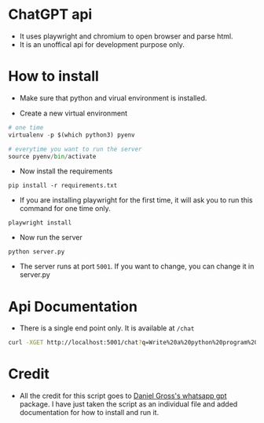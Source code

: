 # ChatGPT api

* It uses playwright and chromium to open browser and parse html.
* It is an unoffical api for development purpose only.


# How to install

* Make sure that python and virual environment is installed.

* Create a new virtual environment

```python
# one time
virtualenv -p $(which python3) pyenv

# everytime you want to run the server
source pyenv/bin/activate
```

* Now install the requirements

```
pip install -r requirements.txt
```

* If you are installing playwright for the first time, it will ask you to run this command for one time only.

```
playwright install
```

* Now run the server

```
python server.py
```

* The server runs at port `5001`. If you want to change, you can change it in server.py


# Api Documentation

* There is a single end point only. It is available at `/chat`

```sh
curl -XGET http://localhost:5001/chat?q=Write%20a%20python%20program%20to%20reverse%20a%20list
```

# Credit

* All the credit for this script goes to [Daniel Gross's whatsapp gpt](https://github.com/danielgross/whatsapp-gpt) package. I have just taken the script as an individual file and added documentation for how to install and run it.
